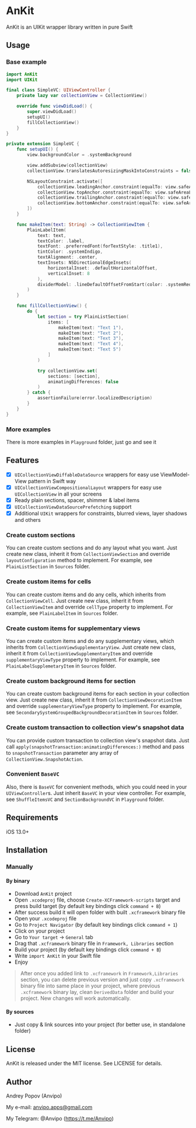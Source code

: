 # AnKit

AnKit is an UIKit wrapper library written in pure Swift

## Usage

### Base example

```swift
import AnKit
import UIKit

final class SimpleVC: UIViewController {
	private lazy var collectionView = CollectionView()

	override func viewDidLoad() {
		super.viewDidLoad()
		setupUI()
		fillCollectionView()
	}
}

private extension SimpleVC {
	func setupUI() {
		view.backgroundColor = .systemBackground

		view.addSubview(collectionView)
		collectionView.translatesAutoresizingMaskIntoConstraints = false

		NSLayoutConstraint.activate([
			collectionView.leadingAnchor.constraint(equalTo: view.safeAreaLayoutGuide.leadingAnchor),
			collectionView.topAnchor.constraint(equalTo: view.safeAreaLayoutGuide.topAnchor),
			collectionView.trailingAnchor.constraint(equalTo: view.safeAreaLayoutGuide.trailingAnchor),
			collectionView.bottomAnchor.constraint(equalTo: view.safeAreaLayoutGuide.bottomAnchor)
		])
	}

	func makeItem(text: String) -> CollectionViewItem {
		PlainLabelItem(
			text: text,
			textColor: .label,
			textFont: .preferredFont(forTextStyle: .title1),
			tintColor: .systemIndigo,
			textAlignment: .center,
			textInsets: NSDirectionalEdgeInsets(
				horizontalInset: .defaultHorizontalOffset,
				verticalInset: 8
			),
			dividerModel: .lineDefaultOffsetFromStart(color: .systemRed)
		)
	}

	func fillCollectionView() {
		do {
			let section = try PlainListSection(
				items: [
					makeItem(text: "Text 1"),
					makeItem(text: "Text 2"),
					makeItem(text: "Text 3"),
					makeItem(text: "Text 4"),
					makeItem(text: "Text 5")
				]
			)

			try collectionView.set(
				sections: [section],
				animatingDifferences: false
			)
		} catch {
			assertionFailure(error.localizedDescription)
		}
	}
}
```
### More examples

There is more examples in `Playground` folder, just go and see it

## Features

- [x] `UICollectionViewDiffableDataSource` wrappers for easy use ViewModel-View pattern in Swift way
- [x] `UICollectionViewCompositionalLayout` wrappers for easy use `UICollectionView` in all your screens
- [x] Ready plain sections, spacer, shimmer & label items 
- [x] `UICollectionViewDataSourcePrefetching` support
- [x] Additional `UIKit` wrappers for constraints, blurred views, layer shadows and others

### Create custom sections
You can create custom sections and do any layout what you want.
Just create new class, inherit it from `CollectionViewSection` and override `layoutConfiguration` method to implement.
For example, see `PlainListSection` in `Sources` folder.

### Create custom items for cells
You can create custom items and do any cells, which inherits from `CollectionViewCell`.
Just create new class, inherit it from `CollectionViewItem` and override `cellType` property to implement.
For example, see `PlainLabelItem` in `Sources` folder.

### Create custom items for supplementary views
You can create custom items and do any supplementary views, which inherits from `CollectionViewSupplementaryView`.
Just create new class, inherit it from `CollectionViewSupplementaryItem` and override `supplementaryViewType` property to implement.
For example, see `PlainLabelSupplemetaryItem` in `Sources` folder.

### Create custom background items for section
You can create custom background items for each section in your collection view.
Just create new class, inherit it from `CollectionViewDecorationItem` and override `supplementaryViewType` property to implement.
For example, see `SecondarySystemGroupedBackgroundDecorationItem` in `Sources` folder.

### Create custom transaction to collection view's snapshot data
You can provide custom transaction to collection view's snapshot data.
Just call `apply(snapshotTransaction:animatingDifferences:)` method
and pass to `snapshotTransaction` parameter any array of `CollectionView.SnapshotAction`.

### Convenient `BaseVC`
Also, there is `BaseVC` for convenient methods, which you could need in your `UIViewController`s.
Just inherit `BaseVC` in your view controller.
For example, see `ShuffleItemsVC` and `SectionBackgroundVC` in `Playground` folder.

## Requirements

iOS 13.0+

## Installation

### Manually

#### By binary

- Download `AnKit` project
- Open `.xcodeproj` file, choose `Create-XCFramework-scripts` target and press build target (by default key bindings click `command + B`)
- After success build it will open folder with built `.xcframework` binary file
- Open your `.xcodeproj` file
- Go to `Project Navigator` (by default key bindings click `command + 1`)
- Click on your project
- Go to `Your target` -> `General` tab
- Drag that `.xcframework` binary file in `Framework, Libraries` section
- Build your project (by default key bindings click `command + B`)
- Write `import AnKit` in your Swift file
- Enjoy 

> After once you added link to `.xcframework` in `Framework,Libraries` section,
you can delete previous version and just copy `.xcframework` binary file into same place in your project,
where previous `.xcframework` binary lay,
clean `DerivedData` folder and build your project.
New changes will work automatically.

#### By sources

- Just copy & link sources into your project (for better use, in standalone folder)

## License

AnKit is released under the MIT license. See LICENSE for details.

## Author

Andrey Popov (Anvipo)

My e-mail:
<anvipo.apps@gmail.com>

My Telegram:
@Anvipo (https://t.me/Anvipo)
